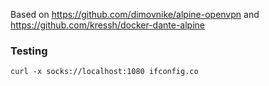 Based on https://github.com/dimovnike/alpine-openvpn and https://github.com/kressh/docker-dante-alpine

### Testing

```
curl -x socks://localhost:1080 ifconfig.co
```
